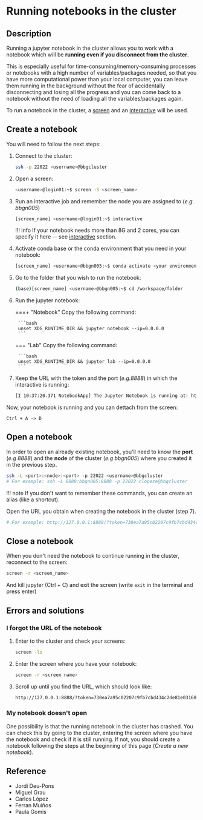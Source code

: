 # Running notebooks in the cluster

## Description

Running a jupyter notebook in the cluster allows you to work with a notebook which will be **running even if you disconnect from the cluster**.

This is especially useful for time-consuming/memory-consuming processes or notebooks with a high number of variables/packages needed, so that you have more computational power than your local computer, you can leave them running in the background without the fear of accidentally disconnecting and losing all the progress and you can come back to a notebook without the need of loading all the variables/packages again.

To run a notebook in the cluster, a [screen](../Screen/) and an [interactive](../Interactive/) will be used.

## Create a notebook

You will need to follow the next steps:

1. Connect to the cluster:

    ```bash
    ssh -p 22022 <username>@bbgcluster
    ```

2. Open a screen:

    ```bash
    <username>@login01:~$ screen -S <screen_name>
    ```

3. Run an interactive job and remember the node you are assigned to (_e.g. bbgn005_)

    ```bash
    [screen_name] <username>@login01:~$ interactive
    ```

    !!! info
        If your notebook needs more than 8G and 2 cores, you can specify it here -- see [interactive](../Interactive/) section.

4. Activate conda base or the conda environment that you need in your notebook:

    ```bash
    [screen_name] <username>@bbgn005:~$ conda activate <your environment>
    ```

5. Go to the folder that you wish to run the notebook:

    ```bash
    (base)[screen_name] <username>@bbgn005:~$ cd /workspace/folder
    ```

6. Run the jupyter notebook:

    ===+ "Notebook"
        Copy the following command:

        ```bash
        unset XDG_RUNTIME_DIR && jupyter notebook --ip=0.0.0.0
        ```
    === "Lab"
        Copy the following command:

        ```bash
        unset XDG_RUNTIME_DIR && jupyter lab --ip=0.0.0.0
        ```

7. Keep the URL with the token and the port (_e.g.8888_) in which the interactive is running:

    ```bash
    [I 10:37:20.371 NotebookApp] The Jupyter Notebook is running at: http://127.0.0.1:8888/?token=730ea7a95c02207c9fb7cbd434c2de81e03168845d42c23c
    ```

Now, your notebook is running and you can dettach from the screen:

```text
Ctrl + A -> D
```

## Open a notebook

In order to open an already existing notebook, you'll need to know the **port** (_e.g 8888_) and the **node** of the cluster (_e.g bbgn005_) where you created it in the previous step.

```bash
ssh -L <port>:<node>:<port> -p 22022 <username>@bbgcluster
# For example: ssh -L 8888:bbgn005:8888 -p 22022 clopeze@bbgcluster
```

!!! note
    If you don't want to remember these commands, you can create an alias (like a shortcut).

Open the URL you obtain when creating the notebook in the cluster (step 7).

```bash
# For example: http://127.0.0.1:8888/?token=730ea7a95c02207c9fb7cbd434c2de81e03168845d42c23c
```

## Close a notebook

When you don't need the notebook to continue running in the cluster, reconnect to the screen:

```bash
screen -r <screen_name>
```

And kill jupyter (Ctrl + C) and exit the screen (write `exit` in the terminal and press enter)

## Errors and solutions

### I forgot the URL of the notebook

1. Enter to the cluster and check your screens:

    ```bash
    screen -ls
    ```

2. Enter the screen where you have your notebook:

    ```bash
    screen -r <screen name>
    ```

3. Scroll up until you find the URL, which should look like:

    ```bash
    http://127.0.0.1:8888/?token=730ea7a95c02207c9fb7cbd434c2de81e03168845d42c23c
    ```

### My notebook doesn't open

One possibility is that the running notebook in the cluster has crashed. You can check this by going to the cluster, entering the screen where you have the notebook and check if it is still running.
If not, you should create a notebook following the steps at the beginning of this page (_Create a new notebook_).

## Reference

- Jordi Deu-Pons
- Miguel Grau
- Carlos López
- Ferran Muiños
- Paula Gomis
